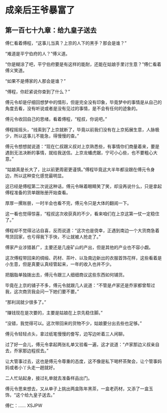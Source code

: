 # 成亲后王爷暴富了 
 ## 第一百七十九章：给九皇子送去
  傅仁看着傅程，“这事儿当真？上京的人下的黑手？那会是谁？”  
  
 “难道是平宁伯府的人？”傅义道。  
  
 “你是糊涂了吧，平宁伯府要是有这样的能耐，还能在姑娘手里讨生意？”傅仁看着傅义笑道。  
  
 “如果不是傅家的人那会是谁？”  
  
 “傅程，你赶紧说你查到了什么？”  
  
 傅元令却是仔细回想梦中的情形，但是完全没有印象，毕竟梦中的事情是从自己的角度去看，没有听说或者是没有见过的事情，是不会有任何的迹象的。  
  
 傅元令收回自己的思绪，看着傅程，“程叔，你说吧。”  
  
 傅程摇摇头，“线索到了上京就断了，毕竟以前我们没有在上京拓展生意，人脉极少，所以这事儿不能急，得慢慢的查。”  
  
 傅元令想想就说道：“现在仁叔跟义叔对上京熟悉些，有事情你们商量着来，要是遇到无法决断的事情，就给我送信。上京龙蟠虎踞，宁可小心些，也不要粗心大意。”  
  
 “姑娘真是长大了，比以前更周密更谨慎。”傅程毕竟这大半年都没跟在傅元令身边，所以这种变化感觉最明显。  
  
 这已经是傅程第二次说这种话，傅元令眯着眼睛笑了笑，却没再说什么，只是拿起傅程准备的货单跟账册开始查看。  
  
 厚厚一摞账册，一时半会也看不完，傅元令只是大体的翻阅一下。  
  
 这一看也觉得惊喜，“程叔这次收获真的不少，看来咱们在上京这第一仗一定稳住了。”  
  
 傅程却不觉得沾沾自喜，反而说道：“这次也是侥幸，正遇到南边一个大货商急着甩货回家，也亏得我下手快，不让就被人抢走了。”  
  
 傅家产业涉猎甚广，主要还是几座矿山的产出，但是其他的产业也不容小觑。  
  
 这次傅程带回来的绸缎、药材、茶叶、以及南边新出的衣服首饰花样，这些看着是小生意，但是真要认真经管起来，一年的收入也并不少。  
  
 把胭脂单独拨出去，傅元令跟三人细细商议这些东西如何铺货。  
  
 毕竟在上京的铺子不多，傅元令就跟几人说道：“不管是卢家还是乔家都曾帮过我，这次商货我会问一下她们要不要。”  
  
 “那利润就少很多了。”  
  
 “赚钱现在是次要的，主要是姑娘在上京先稳住脚。”  
  
 “没错，我觉得可以。这次带回来的货物不少，姑娘要分出去些也足够。”  
  
 傅元令轻轻点头，拿过纸笔慢慢的誊写，边写边听着三人闲聊。  
  
 过了好一会儿，傅元令拿起两张礼单又验看一遍，这才说道：“卢家那边义叔亲自去，乔家那边程叔去。”  
  
 让大管事过去，这也是傅元令尊重的态度，这不像是私下喝杯茶聚会，让个管事妈妈或者小丫头走一趟就好。  
  
 二人忙站起身，接过礼单就去准备样品出门。  
  
 傅元令思来想去，又从单子上挑出两盒陈年黑茶，一盒老药材，又添了一盒玉饰，“这个给九皇子送去。”  
  
 傅仁：…… 
XSJPW